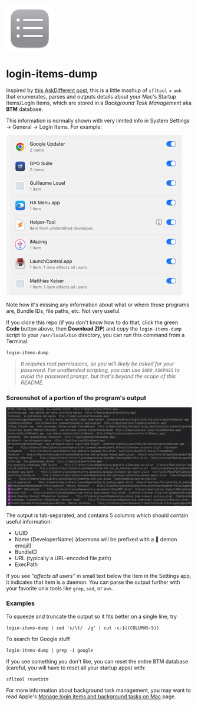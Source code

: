 <img src=icon.png width=128>

# login-items-dump

Inspired by [this AskDifferent post](https://apple.stackexchange.com/questions/465920/how-to-determine-details-of-backgound-process), this is a little mashup of `sfltool` + `awk` that enumerates, parses and outputs details about your Mac's Startup Items/Login Items, which are stored in a *Background Task Management* aka **BTM** database.

This information is normally shown with very limited info in System Settings → General → Login Items. For example:

<img src=image1.png width=478>

Note how it's missing any information about what or where those programs are, Bundle IDs, file paths, etc. Not very useful.

If you clone this repo (if you don't know how to do that, click the green **Code** button above, then **Download ZIP**) and copy the `login-items-dump` script to your `/usr/local/bin` directory, you can run this command from a Terminal:

```
login-items-dump
```

> *It requires root permissions, so you will likely be asked for your password. For unattended scripting, you can use `SUDO_ASKPASS` to avoid the password prompt, but that's beyond the scope of this README.*

### Screenshot of a portion of the program's output

<img src=image2.png width=1016>

The output is tab-separated, and contains 5 columns which should contain useful information:

- UUID
- Name (DeveloperName) (daemons will be prefixed with a 👿 demon emoji!)
- BundleID
- URL (typically a URL-encoded file path)
- ExecPath

If you see _"affects all users"_ in small text below the item in the Settings app, it indicates that item is a daemon. You can parse the output further with your favorite unix tools like `grep`, `sed`, or `awk`.

### Examples

To squeeze and truncate the output so it fits better on a single line, try

```
login-items-dump | sed 's/\t/  /g' | cut -c-$((COLUMNS-5))
```

To search for Google stuff
```
login-items-dump | grep -i google
```

If you see something you don't like, you can reset the entire BTM database (careful, you will have to reset all your startup apps) with:
```
sfltool resetbtm
```

For more information about background task management, you may want to read Apple's [Manage login items and background tasks on Mac](https://support.apple.com/guide/deployment/manage-login-items-background-tasks-mac-depdca572563/web) page.
